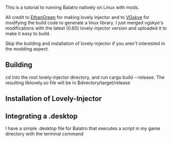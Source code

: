 This is a tutorial to running Balatro natively on Linux with mods.

All credit to [EthanGreen](https://github.com/ethangreen-dev/lovely-injector/) for making lovely injector and to [VGskye](https://github.com/vgskye/lovely-injector/tree/linux-support) for modifying the build code to generate a linux library. I just merged vgskye's modifications with the latest (0.60) lovely-injector version and uploaded it to make it easy to build. 

Skip the building and installation of lovely-injector if you aren't interested in the modding aspect.

## Building
cd into the root lovely-injector directory, and run cargo build --release.
The resulting liblovely.so file will be in $directory/target/release

## Installation of Lovely-Injector

## Integrating a .desktop
I have a simple .desktop file for Balatro that executes a script in my game directory with the terminal command
